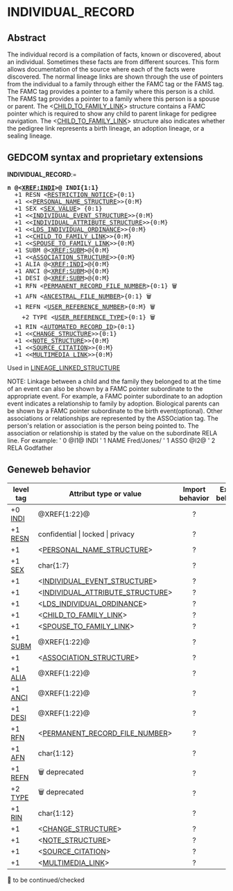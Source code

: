 ﻿<!-- licence GPL V2, cf https://github.com/TitiFix/geneweb -->
# INDIVIDUAL_RECORD
## Abstract
The individual record is a compilation of facts, known or discovered, about an individual.  Sometimes
these facts are from different sources.  This form allows documentation of the source where each of
the facts were discovered.
The normal lineage links are shown through the use of pointers from the individual to a family through either the FAMC tag or the FAMS tag.  The FAMC tag provides a pointer to a family where this person is a child.  The FAMS tag provides a pointer to a family where this person is a spouse or parent.  The &lt;<a href=Ged.CHILD_TO_FAMILY_LINK.md>CHILD_TO_FAMILY_LINK</a>&gt; structure contains a FAMC pointer which is required to show any child to parent linkage for pedigree navigation.  The &lt;<a href=Ged.CHILD_TO_FAMILY_LINK.md>CHILD_TO_FAMILY_LINK</a>&gt; structure also indicates whether the pedigree link represents a birth lineage, an adoption lineage, or a sealing lineage.


## GEDCOM syntax and proprietary extensions

**INDIVIDUAL_RECORD**:=
<pre>
<b>n @&lt;<a href=Ged.XREF_INDI.md>XREF:INDI</a>&gt;@ INDI{1:1}</b>
  +1 RESN &lt;<a href=Ged.RESTRICTION_NOTICE.md>RESTRICTION_NOTICE</a>&gt;{0:1}
  +1 &lt;&lt;<a href=Ged.PERSONAL_NAME_STRUCTURE.md>PERSONAL_NAME_STRUCTURE</a>&gt;&gt;{0:M}
  +1 SEX &lt;<a href=Ged.SEX_VALUE.md>SEX_VALUE</a>&gt; {0:1}
  +1 &lt;&lt;<a href=Ged.INDIVIDUAL_EVENT_STRUCTURE.md>INDIVIDUAL_EVENT_STRUCTURE</a>&gt;&gt;{0:M}
  +1 &lt;&lt;<a href=Ged.INDIVIDUAL_ATTRIBUTE_STRUCTURE.md>INDIVIDUAL_ATTRIBUTE_STRUCTURE</a>&gt;&gt;{0:M}
  +1 &lt;&lt;<a href=Ged.LDS_INDIVIDUAL_ORDINANCE.md>LDS_INDIVIDUAL_ORDINANCE</a>&gt;&gt;{0:M}
  +1 &lt;&lt;<a href=Ged.CHILD_TO_FAMILY_LINK.md>CHILD_TO_FAMILY_LINK</a>&gt;&gt;{0:M}
  +1 &lt;&lt;<a href=Ged.SPOUSE_TO_FAMILY_LINK.md>SPOUSE_TO_FAMILY_LINK</a>&gt;&gt;{0:M}
  +1 SUBM @&lt;<a href=Ged.XREF_SUBM.md>XREF:SUBM</a>&gt;@{0:M}
  +1 &lt;&lt;<a href=Ged.ASSOCIATION_STRUCTURE.md>ASSOCIATION_STRUCTURE</a>&gt;&gt;{0:M}
  +1 ALIA @&lt;<a href=Ged.XREF_INDI.md>XREF:INDI</a>&gt;@{0:M}
  +1 ANCI @&lt;<a href=Ged.XREF_SUBM.md>XREF:SUBM</a>&gt;@{0:M}
  +1 DESI @&lt;<a href=Ged.XREF_SUBM.md>XREF:SUBM</a>&gt;@{0:M}
  +1 RFN &lt;<a href=Ged.PERMANENT_RECORD_FILE_NUMBER.md>PERMANENT_RECORD_FILE_NUMBER</a>&gt;{0:1} &#x1F5D1;
  +1 AFN &lt;<a href=Ged.ANCESTRAL_FILE_NUMBER.md>ANCESTRAL_FILE_NUMBER</a>&gt;{0:1} &#x1F5D1;
  +1 REFN &lt;<a href=Ged.USER_REFERENCE_NUMBER.md>USER_REFERENCE_NUMBER</a>&gt;{0:M} &#x1F5D1;
    +2 TYPE &lt;<a href=Ged.USER_REFERENCE_TYPE.md>USER_REFERENCE_TYPE</a>&gt;{0:1} &#x1F5D1;
  +1 RIN &lt;<a href=Ged.AUTOMATED_RECORD_ID.md>AUTOMATED_RECORD_ID</a>&gt;{0:1}
  +1 &lt;&lt;<a href=Ged.CHANGE_STRUCTURE.md>CHANGE_STRUCTURE</a>&gt;&gt;{0:1}
  +1 &lt;&lt;<a href=Ged.NOTE_STRUCTURE.md>NOTE_STRUCTURE</a>&gt;&gt;{0:M}
  +1 &lt;&lt;<a href=Ged.SOURCE_CITATION.md>SOURCE_CITATION</a>&gt;&gt;{0:M}
  +1 &lt;&lt;<a href=Ged.MULTIMEDIA_LINK.md>MULTIMEDIA_LINK</a>&gt;&gt;{0:M}
</pre>
Used in <a href=Ged.LINEAGE_LINKED_STRUCTURE.md>LINEAGE_LINKED_STRUCTURE</a><br />


NOTE:
Linkage between a child and the family they belonged to at the time of an event can also be shown
by a FAMC pointer subordinate to the appropriate event.  For example, a FAMC pointer subordinate
to an adoption event indicates a relationship to family by adoption. Biological parents can be shown
by a FAMC pointer subordinate to the birth event(optional).
Other associations or relationships are represented by the ASSOciation tag.  The person's relation
or association is the person being pointed to. The association or relationship is stated by the value
on the subordinate RELA line.
For example:
' 0 @I1@ INDI
' 1 NAME Fred/Jones/
' 1 ASSO @I2@
' 2 RELA Godfather

## Geneweb behavior



level tag  | Attribut type or value | Import behavior | Export behavior  | Comment 
---------- | ------------- | :---------------: | :-----------------:| -----------
+0 <a href=Ged.GLOSSARY.md#indi>INDI</a> | @XREF{1:22}@ | ? | ? | 
+1 <a href=Ged.GLOSSARY.md#resn>RESN</a> | confidential \| locked \| privacy  | ? | ? | 
+1  | &lt;<a href=Ged.PERSONAL_NAME_STRUCTURE.md>PERSONAL_NAME_STRUCTURE</a>&gt; | ? | ? | 
+1 <a href=Ged.GLOSSARY.md#sex>SEX</a> | char{1:7} | ? | ? | 
+1  | &lt;<a href=Ged.INDIVIDUAL_EVENT_STRUCTURE.md>INDIVIDUAL_EVENT_STRUCTURE</a>&gt; | ? | ? | 
+1  | &lt;<a href=Ged.INDIVIDUAL_ATTRIBUTE_STRUCTURE.md>INDIVIDUAL_ATTRIBUTE_STRUCTURE</a>&gt; | ? | ? | 
+1  | &lt;<a href=Ged.LDS_INDIVIDUAL_ORDINANCE.md>LDS_INDIVIDUAL_ORDINANCE</a>&gt; | ? | ? | 
+1  | &lt;<a href=Ged.CHILD_TO_FAMILY_LINK.md>CHILD_TO_FAMILY_LINK</a>&gt; | ? | ? | 
+1  | &lt;<a href=Ged.SPOUSE_TO_FAMILY_LINK.md>SPOUSE_TO_FAMILY_LINK</a>&gt; | ? | ? | 
+1 <a href=Ged.GLOSSARY.md#subm>SUBM</a> | @XREF{1:22}@ | ? | ? | 
+1  | &lt;<a href=Ged.ASSOCIATION_STRUCTURE.md>ASSOCIATION_STRUCTURE</a>&gt; | ? | ? | 
+1 <a href=Ged.GLOSSARY.md#alia>ALIA</a> | @XREF{1:22}@ | ? | ? | 
+1 <a href=Ged.GLOSSARY.md#anci>ANCI</a> | @XREF{1:22}@ | ? | ? | 
+1 <a href=Ged.GLOSSARY.md#desi>DESI</a> | @XREF{1:22}@ | ? | ? | 
+1 <a href=Ged.GLOSSARY.md#rfn>RFN</a> | &lt;<a href=Ged.PERMANENT_RECORD_FILE_NUMBER.md>PERMANENT_RECORD_FILE_NUMBER</a>&gt; | ? | ? | 
+1 <a href=Ged.GLOSSARY.md#afn>AFN</a> | char{1:12} | ? | ? | 
+1 <a href=Ged.GLOSSARY.md#refn>REFN</a> | 🗑 deprecated | ? | ? | 
+2 <a href=Ged.GLOSSARY.md#type>TYPE</a> | 🗑 deprecated | ? | ? | 
+1 <a href=Ged.GLOSSARY.md#rin>RIN</a> | char{1:12} | ? | ? | 
+1  | &lt;<a href=Ged.CHANGE_STRUCTURE.md>CHANGE_STRUCTURE</a>&gt; | ? | ? | 
+1  | &lt;<a href=Ged.NOTE_STRUCTURE.md>NOTE_STRUCTURE</a>&gt; | ? | ? | 
+1  | &lt;<a href=Ged.SOURCE_CITATION.md>SOURCE_CITATION</a>&gt; | ? | ? | 
+1  | &lt;<a href=Ged.MULTIMEDIA_LINK.md>MULTIMEDIA_LINK</a>&gt; | ? | ? | 

🚧 to be continued/checked

